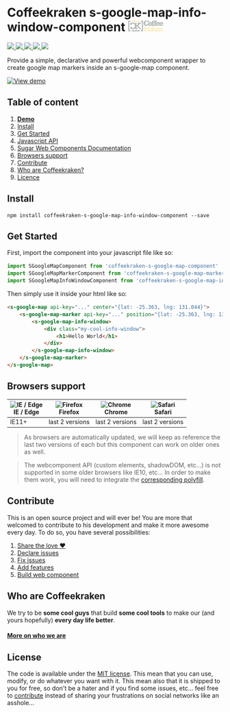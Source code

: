 # Coffeekraken s-google-map-info-window-component <img src=".resources/coffeekraken-logo.jpg" height="25px" />

<p>
	<a href="https://travis-ci.org/Coffeekraken/s-google-map-info-window-component">
		<img src="https://img.shields.io/travis/Coffeekraken/s-google-map-info-window-component.svg?style=flat-square" />
	</a>
	<a href="https://www.npmjs.com/package/coffeekraken-s-google-map-info-window-component">
		<img src="https://img.shields.io/npm/v/coffeekraken-s-google-map-info-window-component.svg?style=flat-square" />
	</a>
	<a href="https://github.com/coffeekraken/s-google-map-info-window-component/blob/master/LICENSE.txt">
		<img src="https://img.shields.io/npm/l/coffeekraken-s-google-map-info-window-component.svg?style=flat-square" />
	</a>
	<!-- <a href="https://github.com/coffeekraken/s-google-map-info-window-component">
		<img src="https://img.shields.io/npm/dt/coffeekraken-s-google-map-info-window-component.svg?style=flat-square" />
	</a>
	<a href="https://github.com/coffeekraken/s-google-map-info-window-component">
		<img src="https://img.shields.io/github/forks/coffeekraken/s-google-map-info-window-component.svg?style=social&label=Fork&style=flat-square" />
	</a>
	<a href="https://github.com/coffeekraken/s-google-map-info-window-component">
		<img src="https://img.shields.io/github/stars/coffeekraken/s-google-map-info-window-component.svg?style=social&label=Star&style=flat-square" />
	</a> -->
	<a href="https://twitter.com/coffeekrakenio">
		<img src="https://img.shields.io/twitter/url/http/coffeekrakenio.svg?style=social&style=flat-square" />
	</a>
	<a href="http://coffeekraken.io">
		<img src="https://img.shields.io/twitter/url/http/shields.io.svg?style=flat-square&label=coffeekraken.io&colorB=f2bc2b&style=flat-square" />
	</a>
</p>

Provide a simple, declarative and powerful webcomponent wrapper to create google map markers inside an s-google-map component.

[![View demo](http://components.coffeekraken.io/assets/img/view-demo.png)](http://components.coffeekraken.io/app/s-google-map-info-window-component)

## Table of content

1. **[Demo](http://components.coffeekraken.io/app/s-google-map-info-window-component)**
2. [Install](#readme-install)
3. [Get Started](#readme-get-started)
4. [Javascript API](doc/js)
5. [Sugar Web Components Documentation](https://github.com/Coffeekraken/sugar/blob/master/doc/js/webcomponents.md)
6. [Browsers support](#readme-browsers-support)
7. [Contribute](#readme-contribute)
8. [Who are Coffeekraken?](#readme-who-are-coffeekraken)
9. [Licence](#readme-license)

<a name="readme-install"></a>
## Install

```
npm install coffeekraken-s-google-map-info-window-component --save
```

<a name="readme-get-started"></a>
## Get Started

First, import the component into your javascript file like so:

```js
import SGoogleMapComponent from 'coffeekraken-s-google-map-component'
import SGoogleMapMarkerComponent from 'coffeekraken-s-google-map-marker-component'
import SGoogleMapInfoWindowComponent from 'coffeekraken-s-google-map-info-window-component'
```

Then simply use it inside your html like so:

```html
<s-google-map api-key="..." center="{lat: -25.363, lng: 131.044}">
	<s-google-map-marker api-key="..." position="{lat: -25.363, lng: 131.044}">
		<s-google-map-info-window>
			<div class="my-cool-info-window">
				<h1>Hello World</h1>
			</div>
		</s-google-map-info-window>
	</s-google-map-marker>
</s-google-map>
```

<a id="readme-browsers-support"></a>
## Browsers support

| <img src="https://raw.githubusercontent.com/godban/browsers-support-badges/master/src/images/edge.png" alt="IE / Edge" width="16px" height="16px" /></br>IE / Edge | <img src="https://raw.githubusercontent.com/godban/browsers-support-badges/master/src/images/firefox.png" alt="Firefox" width="16px" height="16px" /></br>Firefox | <img src="https://raw.githubusercontent.com/godban/browsers-support-badges/master/src/images/chrome.png" alt="Chrome" width="16px" height="16px" /></br>Chrome | <img src="https://raw.githubusercontent.com/godban/browsers-support-badges/master/src/images/safari.png" alt="Safari" width="16px" height="16px" /></br>Safari |
| --------- | --------- | --------- | --------- |
| IE11+ | last 2 versions| last 2 versions| last 2 versions

> As browsers are automatically updated, we will keep as reference the last two versions of each but this component can work on older ones as well.

> The webcomponent API (custom elements, shadowDOM, etc...) is not supported in some older browsers like IE10, etc... In order to make them work, you will need to integrate the [corresponding polyfill](https://www.webcomponents.org/polyfills).

<a id="readme-contribute"></a>
## Contribute

This is an open source project and will ever be! You are more that welcomed to contribute to his development and make it more awesome every day.
To do so, you have several possibilities:

1. [Share the love ❤️](https://github.com/Coffeekraken/coffeekraken/blob/master/contribute.md#contribute-share-the-love)
2. [Declare issues](https://github.com/Coffeekraken/coffeekraken/blob/master/contribute.md#contribute-declare-issues)
3. [Fix issues](https://github.com/Coffeekraken/coffeekraken/blob/master/contribute.md#contribute-fix-issues)
4. [Add features](https://github.com/Coffeekraken/coffeekraken/blob/master/contribute.md#contribute-add-features)
5. [Build web component](https://github.com/Coffeekraken/coffeekraken/blob/master/contribute.md#contribute-build-web-component)

<a id="readme-who-are-coffeekraken"></a>
## Who are Coffeekraken

We try to be **some cool guys** that build **some cool tools** to make our (and yours hopefully) **every day life better**.  

#### [More on who we are](https://github.com/Coffeekraken/coffeekraken/blob/master/who-are-we.md)

<a id="readme-license"></a>
## License

The code is available under the [MIT license](LICENSE.txt). This mean that you can use, modify, or do whatever you want with it. This mean also that it is shipped to you for free, so don't be a hater and if you find some issues, etc... feel free to [contribute](https://github.com/Coffeekraken/coffeekraken/blob/master/contribute.md) instead of sharing your frustrations on social networks like an asshole...
